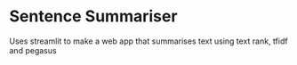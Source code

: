 # Sentence Summariser 

Uses streamlit to make a web app that summarises text using text rank, tfidf and pegasus
